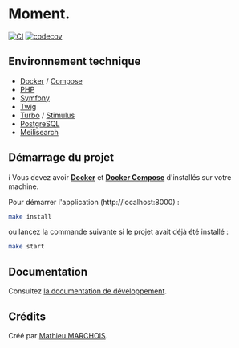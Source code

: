 # Moment.

[![CI](https://github.com/mmarchois/moment/actions/workflows/ci.yml/badge.svg)](https://github.com/mmarchois/moment/actions/workflows/ci.yml)
[![codecov](https://codecov.io/gh/mmarchois/moment/branch/main/graph/badge.svg?token=q79Foe8xkl)](https://codecov.io/gh/mmarchois/moment)


## Environnement technique

- [Docker](https://www.docker.com/) / [Compose](https://docs.docker.com/compose/)
- [PHP](https://www.php.net/)
- [Symfony](https://www.symfony.com/)
- [Twig](https://twig.symfony.com/)
- [Turbo](https://turbo.hotwired.dev/) / [Stimulus](https://stimulus.hotwired.dev/)
- [PostgreSQL](https://www.postgresql.org/)
- [Meilisearch](https://www.meilisearch.com/)

## Démarrage du projet

ℹ️ Vous devez avoir **[Docker](https://www.docker.com/)** et **[Docker Compose](https://docs.docker.com/compose/)** d'installés sur votre machine.

Pour démarrer l'application (http://localhost:8000) :

```bash
make install
```

ou lancez la commande suivante si le projet avait déjà été installé :

```bash
make start
```

## Documentation

Consultez [la documentation de développement](./docs/README.md).

## Crédits

Créé par [Mathieu MARCHOIS](https://twitter.com/mmarchois).
